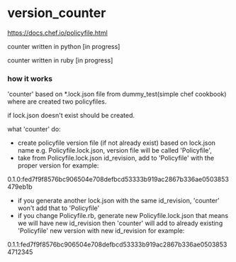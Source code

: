 # version_counter
https://docs.chef.io/policyfile.html

counter written in python [in progress]

counter written in ruby [in progress]

### how it works

'counter' based on *.lock.json file from dummy_test(simple chef cookbook) where are created two policyfiles.

if lock.json doesn't exist should be created.

what 'counter' do:
- create policyfile version file (if not already exist) based on lock.json name e.g. Policyfile.lock.json, version file will be called 'Policyfile',
- take from Policyfile.lock.json id_revision, add to 'Policyfile' with the proper version for example:

0.1.0:fed7f9f8576bc906504e708defbcd53333b919ac2867b336ae0503853479eb1b

- if you generate another lock.json with the same id_revision, 'counter' won't add that to 'Policyfile'
- if you change Policyfile.rb, generate new Policyfile.lock.json that means we will have new id_revision then
'counter' will add to already existing 'Policyfile' new version with new id_revision for example:

0.1.1:fed7f9f8576bc906504e708defbcd53333b919ac2867b336ae05038534712345
